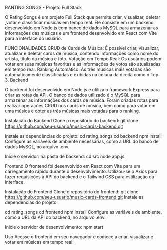 
RANTING SONGS - Projeto Full Stack

O Rating Songs é um projeto Full Stack que permite criar, visualizar, deletar ,votar e classificar músicas em tempo real. Ele consiste em um backend desenvolvido em Node.js com banco de dados MySQL para armazenar as informações das músicas e um frontend desenvolvido em React com Vite para a interface do usuário.

FUNCIONALIDADES
CRUD de Cards de Música: É possível criar, visualizar, atualizar e deletar cards de música, contendo informações como nome do artista, título da música e foto.
Votação em Tempo Real: Os usuários podem votar em suas músicas favoritas e as informações de votos são atualizadas em tempo real.
Ranking Automático: As três músicas mais votadas são automaticamente classificadas e exibidas na coluna da direita como o Top 3.
Backend

O backend foi desenvolvido em Node.js e utiliza o framework Express para criar as rotas da API.
O banco de dados utilizado é o MySQL para armazenar as informações dos cards de música. Foram criadas rotas para realizar operações CRUD nos cards de música, bem como para votar em uma música e obter as três músicas mais votadas para o ranking.

Instalação do Backend
Clone o repositório do backend:
git clone https://github.com/seu-usuario/music-cards-backend.git

Instale as dependências do projeto:
cd rating_songs
cd backend
npm install
Configure as variáveis de ambiente necessárias, como a URL do banco de dados MySQL, no arquivo .env.

Inicie o servidor:
na pasta de backend:
cd src
node app.js


Frontend
O frontend foi desenvolvido em React com Vite para um carregamento rápido durante o desenvolvimento. 
Utilizou-se o Axios para fazer requisições à API do backend e o Tailwind CSS para estilização da interface.

Instalação do Frontend
Clone o repositório do frontend:
git clone https://github.com/seu-usuario/music-cards-frontend.git
Instale as dependências do projeto:

cd rating_songs
cd frontend
npm install
Configure as variáveis de ambiente, como a URL da API do backend, no arquivo .env.

Inicie o servidor de desenvolvimento:
npm start

Uso
Acesse o frontend em seu navegador e comece a criar, visualizar e votar em músicas em tempo real!
